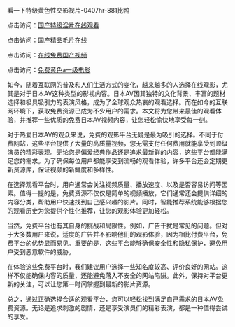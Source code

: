 
看一下特级黄色性交影视片-0407hr-881比鸭


点击访问：<a href="https://rtj-3zo.pages.dev/">国产特级淫片在线观看</a>

点击访问：<a href="https://gfd-5xg.pages.dev/">国产精品毛片在线</a>

点击访问：<a href="https://bsdf-5f5.pages.dev/">在线免费国产视频</a>

点击访问：<a href="https://fdhf-454.pages.dev/">免费黄色a一级电影</a>


如今，随着互联网的普及和人们生活方式的变化，越来越多的人选择在线观影，尤其是对于日本AV这种类型的影视内容。日本AV因其独特的文化背景、丰富的题材选择和极具吸引力的表演风格，成为了全球观众热衷的观看选择。而在如今的互联网环境下，获取免费资源已成为不少用户的需求。本文将为您带来最佳的观看体验，并推荐一些优质的免费日本AV视频内容，让您轻松愉快地享受每一刻。

对于热爱日本AV的观众来说，免费的观影平台无疑是最为吸引的选择。不同于付费网站，这些平台提供了大量的高质量视频，您无需支付任何费用就能享受到顶级演员的精彩表现。无论您是偏爱经典作品还是追求最新鲜的内容，这些平台都能满足您的需求。为了确保每位用户都能享受到流畅的观看体验，许多平台还会定期更新资源库，保证视频的新鲜度和多样性。

在选择观看平台时，用户通常会关注视频质量、播放速度、以及是否容易访问等因素。值得一提的是，免费资源不仅仅是简单的视频播放，它们通常还会提供详细的内容分类，帮助用户快速找到自己感兴趣的影片。同时，智能推荐系统能够根据您的观看历史为您提供个性化推荐，让您的观影体验更加轻松。

当然，免费平台也有其自身的挑战和局限性。例如，广告干扰是常见的问题。但对于大多数用户来说，适度的广告并不影响他们的观影体验，因为相比付费平台，免费平台的优势显而易见。重要的是，这些平台能够确保安全性和隐私保护，避免用户受到恶意软件的威胁。

在体验这些免费平台时，我们建议用户选择一些知名度较高、评价良好的网站。这样不仅能确保内容的质量，还能避免落入不安全的网站陷阱。此外，保持对平台更新的关注，可以让您第一时间掌握到最新的影片资源。

总之，通过正确选择合适的观看平台，您可以轻松找到满足自己需求的日本AV免费资源。无论是追求刺激的剧情，还是享受演员们的精彩表演，都是一种值得尝试的享受。


<span style="display:none;">[Canonical link]( https://github.com/vu20250704/225552 ）</span>
